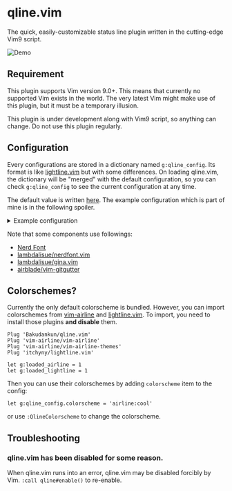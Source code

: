 # qline.vim

The quick, easily-customizable status line plugin written in the cutting-edge
Vim9 script.

![Demo](https://user-images.githubusercontent.com/4504807/96721994-db25e900-13e7-11eb-9628-0e774392227e.gif)


## Requirement

This plugin supports Vim version 9.0+. This means that currently no supported
Vim exists in the world. The very latest Vim might make use of this plugin, but
it must be a temporary illusion.

This plugin is under development along with Vim9 script, so anything can change.
Do not use this plugin regularly.


## Configuration

Every configurations are stored in a dictionary named `g:qline_config`. Its
format is like [lightline.vim](https://github.com/itchyny/lightline.vim) but
with some differences. On loading qline.vim, the dictionary will be "merged"
with the default configuration, so you can check `g:qline_config` to see the
current configuration at any time.

The default value is written [here](import/qline/config/default.vim). The
example configuration which is part of mine is in the following spoiler.

<details>
<summary>Example configuration</summary>

```vim
" Define highlight for Git-related components.
highlight Git guibg=#F34F29 guifg=#FFFFFF ctermbg=202 ctermfg=231

" Use :vim9cmd to use Vim9 syntax and compiled lambdas in a legacy Vim script.
vim9cmd g:qline_config = {
# Use the powerline glyphs for separators.
  separator:    {left: "\ue0b0", right: "\ue0b2", margin: ' '},
  subseparator: {left: "\ue0b1", right: "\ue0b3", margin: ' '},
# Specify components in the each sides for active/inactive windows.
# Each modes can also have specific settings.
  active: {
    left: [
      ['mode', 'paste'],
      ['gina_branch', 'gina_traffic', 'gina_status', 'filename', 'gitgutter'],
      ['bufstate']
    ],
    right: [
      ['filetype'],
      ['fileinfo'],
      ['%c%-1V', 'searchcount']
    ]
  },
  inactive: {
    left: [['filename', 'gitgutter'], ['bufstate']],
    right: [['filetype'], ['fileinfo']],
    separator: {left: '', right: '', margin: ' '},
    subseparator: {left: '|', right: '|', margin: ' '},
  },
  insert: {
    separator:    {left: "\ue0c0", right: "\ue0c2", margin: ' '},
    subseparator: {left: "\ue0c1", right: "\ue0c3", margin: ' '},
  },
  replace: {
    separator:    {left: "\ue0c0", right: "\ue0c2", margin: ' '},
    subseparator: {left: "\ue0c1", right: "\ue0c3", margin: ' '},
  },
# Define components. You can overwrite or append to the default definitions.
# If its content is a Funcref, it is evaluated before parsing the statusline.
# If visible_condition results in Falsy, or the content results in empty string,
# the component is collapsed.
# Funcrefs are evaluated in the context of the window of the drawing status line.
  component: {
    fileinfo: {
      content: () =>
        (&fenc ?? &enc) .. ' ' ..
        nerdfont#fileformat#find() ..
        (&bomb ? "\U1f4a3" : ''),
      visible_condition: () => !&buftype,
    },
    bufstate: {
      content: () =>
        (&readonly ? "\uf023" : '') ..
        (&modifiable ? '' : "\uf05e") ..
        (&modified ? "\uf040" : ''),
    },
    filetype: {
      content: () => nerdfont#find(),
    },
    gina_branch: {
      content: () => "\ue0a0" .. gina#component#repo#branch(),
      visible_condition: function('gina#component#repo#branch'),
      highlight: 'Git',
    },
    gina_traffic: {
      content: function('gina#component#traffic#preset', ['fancy']),
      highlight: 'Git',
    },
    gina_status: {
      content: function('gina#component#status#preset', ['fancy']),
      highlight: 'Git',
    },
    gitgutter: {
      content: () =>
        g:GitGutterGetHunkSummary()
          ->mapnew((idx, val) => !val ? '' : ['+', '~', '-'][idx] .. val)
          ->filter((_, val) => !!val)
          ->join(),
      visible_condition: () => g:GitGutterGetHunks(),
    },
  },
}
```

</details>

Note that some components use followings:

* [Nerd Font](https://www.nerdfonts.com/)
* [lambdalisue/nerdfont.vim](https://github.com/lambdalisue/nerdfont.vim)
* [lambdalisue/gina.vim](https://github.com/lambdalisue/gina.vim)
* [airblade/vim-gitgutter](https://github.com/airblade/vim-gitgutter)


## Colorschemes?

Currently the only default colorscheme is bundled. However, you can import
colorschemes from [vim-airline](https://github.com/vim-airline/vim-airline)
and [lightline.vim](https://github.com/itchyny/lightline.vim).
To import, you need to install those plugins **and disable** them.

```vim
Plug 'Bakudankun/qline.vim'
Plug 'vim-airline/vim-airline'
Plug 'vim-airline/vim-airline-themes'
Plug 'itchyny/lightline.vim'

let g:loaded_airline = 1
let g:loaded_lightline = 1
```

Then you can use their colorschemes by adding `colorscheme` item to the config:

```vim
let g:qline_config.colorscheme = 'airline:cool'
```

or use `:QlineColorscheme` to change the colorscheme.


## Troubleshooting

### qline.vim has been disabled for some reason.

When qline.vim runs into an error, qline.vim may be disabled forcibly by Vim.
`:call qline#enable()` to re-enable.

